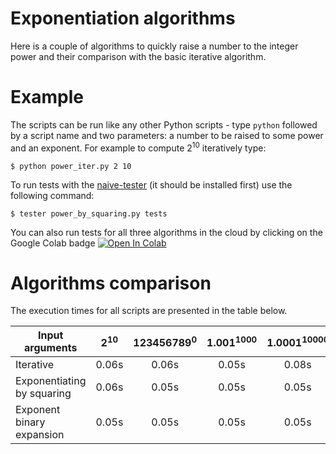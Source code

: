 # Exponentiation algorithms

Here is a couple of algorithms to quickly raise a number to the integer power and their comparison with the basic iterative algorithm.

# Example

The scripts can be run like any other Python scripts - type `python` followed by a script name and two parameters: a number to be raised to some power and an exponent. For example to compute 2<sup>10</sup> iteratively type:

~~~
$ python power_iter.py 2 10
~~~

To run tests with the [naive-tester](https://github.com/FilippSolovev/naive-tester) (it should be installed first) use the following command:
~~~
$ tester power_by_squaring.py tests
~~~

You can also run tests for all three algorithms in the cloud by clicking on the Google Colab badge  [![Open In Colab](https://colab.research.google.com/assets/colab-badge.svg)](https://colab.research.google.com/github/FilippSolovev/algorithms/blob/master/number_theoretic_algorithms/power/power_test_report.ipynb)

# Algorithms comparison

The execution times for all scripts are presented in the table below.

| Input arguments | 2<sup>10</sup> | 123456789<sup>0</sup> | 1.001<sup>1000</sup> | 1.0001<sup>10000</sup> | 1.00001<sup>100000</sup> | 1.000001<sup>1000000</sup> | 1.0000001<sup>10000000</sup> | 1.00000001<sup>100000000</sup> | 1.000000001<sup>1000000000</sup> | 1.0000000001<sup>10000000000</sup> |
| --- | :-: | :-: | :-: | :-: | :-: | :-: | :-: | :-: | :-: | :-: |
| Iterative| 0.06s | 0.06s | 0.05s | 0.08s | 0.07s | 0.10s | 0.55s | 4.63s | 45.43s | 455.33s |
| Exponentiating by squaring| 0.06s | 0.05s | 0.05s | 0.05s | 0.05s | 0.07s | 0.12s | 1.55s | 21.28s | 65.68s |
| Exponent binary expansion| 0.05s | 0.05s | 0.05s | 0.05s | 0.05s | 0.04s | 0.05s | 0.05s | 0.04s | 0.05s |
